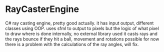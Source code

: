 # RayCasterEngine
C# ray casting engine, pretty good actually.
it has input output, different classes using OOP. 
uses sfml to output to pixels but the logic of what pixel to draw where is done internally, no external library used
it casts rays and the rays bounce if they hit a ball, movement and rotations possible
for now there is a problem with the calculations of the ray angles, will fix.
